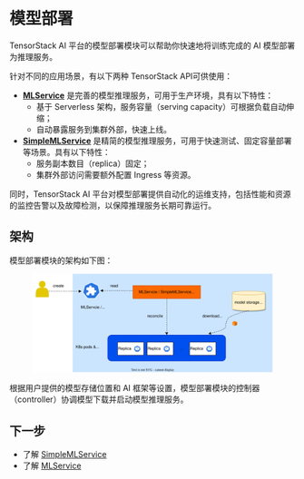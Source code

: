 # 模型部署

TensorStack AI 平台的模型部署模块可以帮助你快速地将训练完成的 AI 模型部署为推理服务。

针对不同的应用场景，有以下两种 TensorStack API可供使用：

* **[MLService](./mlservice.md)** 是完善的模型推理服务，可用于生产环境，具有以下特性：
    * 基于 Serverless 架构，服务容量（serving capacity）可根据负载自动伸缩；
    * 自动暴露服务到集群外部，快速上线。
* **[SimpleMLService](./simplemlservice.md)** 是精简的模型推理服务，可用于快速测试、固定容量部署等场景。具有以下特性：
    * 服务副本数目（replica）固定；
    * 集群外部访问需要额外配置 Ingress 等资源。

同时，TensorStack AI 平台对模型部署提供自动化的运维支持，包括性能和资源的监控告警以及故障检测，以保障推理服务长期可靠运行。

## 架构

模型部署模块的架构如下图：

<figure class="architecture">
  <img alt="architecture" src="../../assets/modules/deployment/architecture.drawio.svg" class="architecture">
</figure>

根据用户提供的模型存储位置和 AI 框架等设置，模型部署模块的控制器（controller）协调模型下载并启动模型推理服务。

## 下一步

* 了解 [SimpleMLService](simplemlservice.md)
* 了解 [MLService](mlservice.md)
